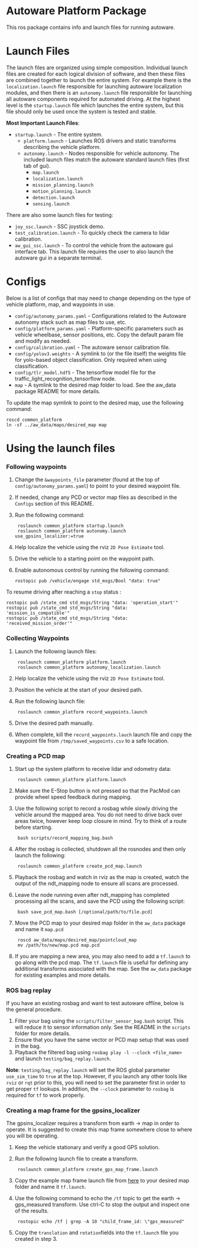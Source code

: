 # Autoware Platform Package

This ros package contains info and launch files for running autoware.

# Launch Files

The launch files are organized using simple composition.
Individual launch files are created for each logical division of software, and then these files are combined together to launch the entire system.
For example there is the `localization.launch` file responsible for launching autoware localization modules, and then there is an `autonomy.launch` file responsible for launching all autoware components required for automated driving.
At the highest level is the `startup.launch` file which launches the entire system, but this file should only be used once the system is tested and stable.

**Most Important Launch Files**:  

- `startup.launch` - The entire system.
	- `platform.launch` - Launches ROS drivers and static transforms describing the vehicle platform.
	- `autonomy.launch` - Nodes responsible for vehicle autonomy. The included launch files match the autoware standard launch files (first tab of gui).
		- `map.launch`
		- `localization.launch`
		- `mission_planning.launch`
		- `motion_planning.launch`
		- `detection.launch`
		- `sensing.launch`

There are also some launch files for testing:

- `joy_ssc.launch` - SSC joystick demo.
- `test_calibration.launch` - To quickly check the camera to lidar calibration.
- `aw_gui_ssc.launch` - To control the vehicle from the autoware gui interface tab. This launch file requires the user to also launch the autoware gui in a separate terminal.

# Configs

Below is a list of configs that may need to change depending on the type of vehicle platform, map, and waypoints in use.

- `config/autonomy_params.yaml` - Configurations related to the Autoware autonomy stack such as map files to use, etc.
- `config/platform_params.yaml` - Platform-specific parameters such as vehicle wheelbase, sensor positions, etc. Copy the default param file and modify as needed.
- `config/calibration.yaml` - The autoware sensor calibration file.
- `config/yolov3.weights` - A symlink to (or the file itself) the weights file for yolo-based object classification. Only required when using classification.
- `config/tlr_model.hdf5` - The tensorflow model file for the traffic_light_recognition_tensorflow node.
- `map` - A symlink to the desired map folder to load. See the aw_data package README for more details.

To update the map symlink to point to the desired map, use the following command:
```
roscd common_platform
ln -sf ../aw_data/maps/desired_map map
```

# Using the launch files

### Following waypoints

1. Change the `&waypoints_file` parameter (found at the top of `config/autonomy_params.yaml`) to point to your desired waypoint file.
2. If needed, change any PCD or vector map files as described in the `Configs` section of this README.
3. Run the following command:

		roslaunch common_platform startup.launch
		roslaunch common_platform autonomy.launch use_gpsins_localizer:=true

4. Help localize the vehicle using the rviz `2D Pose Estimate` tool.
5. Drive the vehicle to a starting point on the waypoint path.
6. Enable autonomous control by running the following command:

	`rostopic pub /vehicle/engage std_msgs/Bool "data: true"`

To resume driving after reaching a `stop` status :

```text
rostopic pub /state_cmd std_msgs/String "data: 'operation_start'"
rostopic pub /state_cmd std_msgs/String "data: 'mission_is_compatible'"
rostopic pub /state_cmd std_msgs/String "data: 'received_mission_order'"
```


### Collecting Waypoints

1. Launch the following launch files:

		roslaunch common_platform platform.launch
		roslaunch common_platform autonomy_localization.launch

2. Help localize the vehicle using the rviz `2D Pose Estimate` tool.
3. Position the vehicle at the start of your desired path.
4. Run the following launch file:

		roslaunch common_platform record_waypoints.launch

5. Drive the desired path manually.
6. When complete, kill the `record_waypoints.lauch` launch file and copy the waypoint file from `/tmp/saved_waypoints.csv` to a safe location.

### Creating a PCD map

1. Start up the system platform to receive lidar and odometry data:

		roslaunch common_platform platform.launch

2. Make sure the E-Stop button is not pressed so that the PacMod can provide wheel speed feedback during mapping.
3. Use the following script to record a rosbag while slowly driving the vehicle around the mapped area. You do not need to drive back over areas twice, however keep loop closure in mind. Try to think of a route before starting.

		bash scripts/record_mapping_bag.bash

4. After the rosbag is collected, shutdown all the rosnodes and then only launch the following:

		roslaunch common_platform create_pcd_map.launch

5. Playback the rosbag and watch in rviz as the map is created, watch the output of the ndt_mapping node to ensure all scans are processed.
6. Leave the node running even after ndt_mapping has completed processing all the scans, and save the PCD using the following script:

		bash save_pcd_map.bash [/optional/path/to/file.pcd]

7. Move the PCD map to your desired map folder in the `aw_data` package and name it `map.pcd`

		roscd aw_data/maps/desired_map/pointcloud_map
		mv /path/to/new/map.pcd map.pcd
8. If you are mapping a new area, you may also need to add a `tf.launch` to go along with the pcd map.
The `tf.launch` file is useful for defining any additional transforms associated with the map.
See the `aw_data` package for existing examples and more details.

### ROS bag replay

If you have an existing rosbag and want to test autoware offline, below is the general procedure.

1. Filter your bag using the `scripts/filter_sensor_bag.bash` script.
This will reduce it to sensor information only.
See the README in the `scripts` folder for more details.
2. Ensure that you have the same vector or PCD map setup that was used in the bag.
3. Playback the filtered bag using `rosbag play -l --clock <file_name>` and launch `testing/bag_replay.launch`.

**Note**: `testing/bag_replay.launch` will set the ROS global parameter `use_sim_time` to `true` at the top. However, if you launch any other tools like `rviz` or `rqt` prior to this, you will need to set the parameter first in order to get proper `tf` lookups. In addition, the `--clock` parameter to `rosbag` is required for `tf` to work properly.

### Creating a map frame for the gpsins_localizer

The gpsins_localizer requires a transform from earth -> map in order to operate.
It is suggested to create this map frame somewhere close to where you will be operating.

1. Keep the vehicle stationary and verify a good GPS solution.
2. Run the following launch file to create a transform.

		roslaunch common_platform create_gps_map_frame.launch

3. Copy the example map frame launch file from [here](https://gitlab.com/astuff/autoware.ai/core_perception/blob/as/master/gpsins_localizer/launch/map_frame_example.launch) to your desired map folder and name it `tf.launch`.

4. Use the following command to echo the `/tf` topic to get the earth -> gps_measured transform.
Use ctrl-C to stop the output and inspect one of the results.

		rostopic echo /tf | grep -A 10 "child_frame_id: \"gps_measured"

5. Copy the `translation` and `rotation`fields into the `tf.launch` file you created in step 3.
